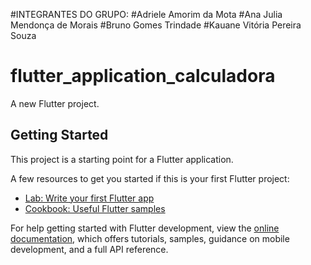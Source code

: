 #INTEGRANTES DO GRUPO:
#Adriele Amorim da Mota
#Ana Julia Mendonça de Morais
#Bruno Gomes Trindade
#Kauane Vitória Pereira Souza

# flutter_application_calculadora

A new Flutter project.

## Getting Started

This project is a starting point for a Flutter application.

A few resources to get you started if this is your first Flutter project:

- [Lab: Write your first Flutter app](https://docs.flutter.dev/get-started/codelab)
- [Cookbook: Useful Flutter samples](https://docs.flutter.dev/cookbook)

For help getting started with Flutter development, view the
[online documentation](https://docs.flutter.dev/), which offers tutorials,
samples, guidance on mobile development, and a full API reference.
